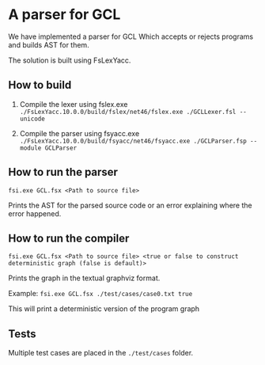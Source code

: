 #  A parser for GCL
We have implemented a parser for GCL Which accepts or rejects programs and builds AST for them. 

The solution is built using FsLexYacc.

## How to build
1. Compile the lexer using fslex.exe
`./FsLexYacc.10.0.0/build/fslex/net46/fslex.exe ./GCLLexer.fsl --unicode`

2. Compile the parser using fsyacc.exe
`./FsLexYacc.10.0.0/build/fsyacc/net46/fsyacc.exe ./GCLParser.fsp --module GCLParser`

## How to run the parser
`fsi.exe GCL.fsx <Path to source file>` 

Prints the AST for the parsed source code or an error explaining where the error happened.

## How to run the compiler
`fsi.exe GCL.fsx <Path to source file> <true or false to construct deterministic graph (false is default)>` 

Prints the graph in the textual graphviz format.

Example:
`fsi.exe GCL.fsx ./test/cases/case0.txt true`

This will print a deterministic version of the program graph


## Tests
Multiple test cases are placed in the `./test/cases` folder.


